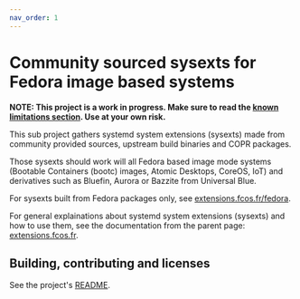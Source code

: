 ```yaml
---
nav_order: 1
---
```


# Community sourced sysexts for Fedora image based systems

**NOTE: This project is a work in progress. Make sure to read the [known
limitations section](https://extensions.fcos.fr). Use at your own risk.**

This sub project gathers systemd system extensions (sysexts) made from
community provided sources, upstream build binaries and COPR packages.

Those sysexts should work will all Fedora based image mode systems (Bootable
Containers (bootc) images, Atomic Desktops, CoreOS, IoT) and derivatives such
as Bluefin, Aurora or Bazzite from Universal Blue.

For sysexts built from Fedora packages only, see
[extensions.fcos.fr/fedora](https://extensions.fcos.fr/fedora).

For general explainations about systemd system extensions (sysexts) and how to
use them, see the documentation from the parent page:
[extensions.fcos.fr](https://extensions.fcos.fr).

## Building, contributing and licenses

See the project's [README](https://github.com/fedora-sysexts/community).
